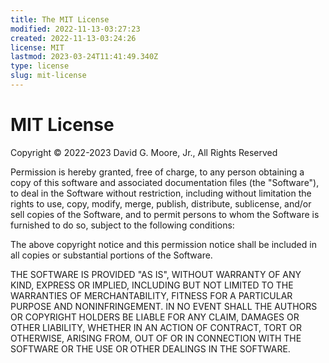 ```yaml
---
title: The MIT License
modified: 2022-11-13-03:27:23
created: 2022-11-13-03:24:26
license: MIT
lastmod: 2023-03-24T11:41:49.340Z
type: license
slug: mit-license
---
```


# MIT License

Copyright © 2022-2023 David G. Moore, Jr., All Rights Reserved

Permission is hereby granted, free of charge, to any person obtaining a copy
of this software and associated documentation files (the "Software"), to deal
in the Software without restriction, including without limitation the rights
to use, copy, modify, merge, publish, distribute, sublicense, and/or sell
copies of the Software, and to permit persons to whom the Software is
furnished to do so, subject to the following conditions:

The above copyright notice and this permission notice shall be included in all
copies or substantial portions of the Software.

THE SOFTWARE IS PROVIDED "AS IS", WITHOUT WARRANTY OF ANY KIND, EXPRESS OR
IMPLIED, INCLUDING BUT NOT LIMITED TO THE WARRANTIES OF MERCHANTABILITY,
FITNESS FOR A PARTICULAR PURPOSE AND NONINFRINGEMENT. IN NO EVENT SHALL THE
AUTHORS OR COPYRIGHT HOLDERS BE LIABLE FOR ANY CLAIM, DAMAGES OR OTHER
LIABILITY, WHETHER IN AN ACTION OF CONTRACT, TORT OR OTHERWISE, ARISING FROM,
OUT OF OR IN CONNECTION WITH THE SOFTWARE OR THE USE OR OTHER DEALINGS IN THE
SOFTWARE.
